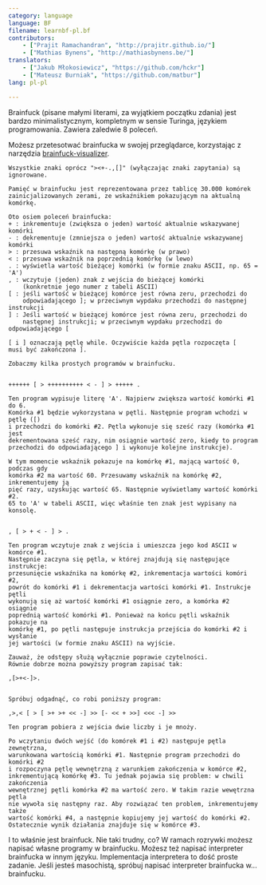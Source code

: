 ```yaml
---
category: language
language: BF
filename: learnbf-pl.bf
contributors:
    - ["Prajit Ramachandran", "http://prajitr.github.io/"]
    - ["Mathias Bynens", "http://mathiasbynens.be/"]
translators:
    - ["Jakub Młokosiewicz", "https://github.com/hckr"]
    - ["Mateusz Burniak", "https://github.com/matbur"]
lang: pl-pl

---
```


Brainfuck (pisane małymi literami, za wyjątkiem początku zdania) jest bardzo 
minimalistycznym, kompletnym w sensie Turinga, językiem programowania.
Zawiera zaledwie 8 poleceń.

Możesz przetesotwać brainfucka w swojej przeglądarce, korzystając z narzędzia 
[brainfuck-visualizer](http://fatiherikli.github.io/brainfuck-visualizer/).

```bf
Wszystkie znaki oprócz "><+-.,[]" (wyłączając znaki zapytania) są ignorowane.

Pamięć w brainfucku jest reprezentowana przez tablicę 30.000 komórek
zainicjalizowanych zerami, ze wskaźnikiem pokazującym na aktualną komórkę.

Oto osiem poleceń brainfucka:
+ : inkrementuje (zwiększa o jeden) wartość aktualnie wskazywanej komórki
- : dekrementuje (zmniejsza o jeden) wartość aktualnie wskazywanej komórki
> : przesuwa wskaźnik na następną komórkę (w prawo)
< : przesuwa wskaźnik na poprzednią komórkę (w lewo)
. : wyświetla wartość bieżącej komórki (w formie znaku ASCII, np. 65 = 'A')
, : wczytuje (jeden) znak z wejścia do bieżącej komórki
    (konkretnie jego numer z tabeli ASCII)
[ : jeśli wartość w bieżącej komórce jest równa zeru, przechodzi do
    odpowiadającego ]; w przeciwnym wypdaku przechodzi do następnej instrukcji
] : Jeśli wartość w bieżącej komórce jest równa zeru, przechodzi do
    następnej instrukcji; w przeciwnym wypdaku przechodzi do odpowiadającego [

[ i ] oznaczają pętlę while. Oczywiście każda pętla rozpoczęta [
musi być zakończona ].

Zobaczmy kilka prostych programów w brainfucku.


++++++ [ > ++++++++++ < - ] > +++++ .

Ten program wypisuje literę 'A'. Najpierw zwiększa wartość komórki #1 do 6.
Komórka #1 będzie wykorzystana w pętli. Następnie program wchodzi w pętlę ([)
i przechodzi do komórki #2. Pętla wykonuje się sześć razy (komórka #1 jest
dekrementowana sześć razy, nim osiągnie wartość zero, kiedy to program
przechodzi do odpowiadającego ] i wykonuje kolejne instrukcje).

W tym momencie wskaźnik pokazuje na komórkę #1, mającą wartość 0, podczas gdy
komórka #2 ma wartość 60. Przesuwamy wskaźnik na komórkę #2, inkrementujemy ją
pięć razy, uzyskując wartość 65. Następnie wyświetlamy wartość komórki #2.
65 to 'A' w tabeli ASCII, więc właśnie ten znak jest wypisany na konsolę.


, [ > + < - ] > .

Ten program wczytuje znak z wejścia i umieszcza jego kod ASCII w komórce #1.
Następnie zaczyna się pętla, w której znajdują się następujące instrukcje: 
przesunięcie wskaźnika na komórkę #2, inkrementacja wartości komóri #2,
powrót do komórki #1 i dekrementacja wartości komórki #1. Instrukcje pętli
wykonują się aż wartość komórki #1 osiągnie zero, a komórka #2 osiągnie
poprednią wartość komórki #1. Ponieważ na końcu pętli wskaźnik pokazuje na
komórkę #1, po pętli następuje instrukcja przejścia do komórki #2 i wysłanie
jej wartości (w formie znaku ASCII) na wyjście.

Zauważ, że odstępy służą wyłącznie poprawie czytelności.
Równie dobrze można powyższy program zapisać tak:

,[>+<-]>.


Spróbuj odgadnąć, co robi poniższy program:

,>,< [ > [ >+ >+ << -] >> [- << + >>] <<< -] >>

Ten program pobiera z wejścia dwie liczby i je mnoży.

Po wczytaniu dwóch wejść (do komórek #1 i #2) następuje pętla zewnętrzna,
warunkowana wartością komórki #1. Następnie program przechodzi do komórki #2
i rozpoczyna pętlę wewnętrzną z warunkiem zakończenia w komórce #2,
inkrementującą komórkę #3. Tu jednak pojawia się problem: w chwili zakończenia
wewnętrznej pętli komórka #2 ma wartość zero. W takim razie wewętrzna pętla
nie wywoła się następny raz. Aby rozwiązać ten problem, inkrementujemy także
wartość komórki #4, a następnie kopiujemy jej wartość do komórki #2.
Ostatecznie wynik działania znajduje się w komórce #3.
```

I to właśnie jest brainfuck. Nie taki trudny, co? W ramach rozrywki możesz
napisać własne programy w brainfucku. Możesz też napisać interpreter brainfucka
w innym języku. Implementacja interpretera to dość proste zadanie. Jeśli
jesteś masochistą, spróbuj napisać interpreter brainfucka w... brainfucku.
